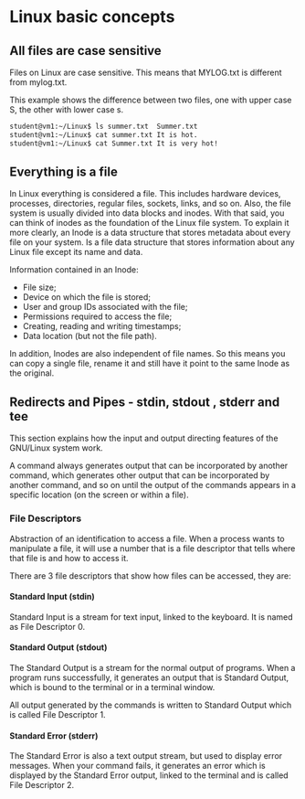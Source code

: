 # Linux basic concepts

## All files are case sensitive

Files on Linux are case sensitive. This means that MYLOG.txt is different from mylog.txt.

This example shows the difference between two files, one with upper case S, the other with lower case s.

```bash
student@vm1:~/Linux$ ls summer.txt  Summer.txt
student@vm1:~/Linux$ cat summer.txt It is hot.
student@vm1:~/Linux$ cat Summer.txt It is very hot!
```

## Everything is a file

In Linux everything is considered a file. This includes hardware devices, processes, directories, regular files, sockets, links, and so on. Also, the file system is usually divided into data blocks and inodes. With that said, you can think of inodes as the foundation of the Linux file system. To explain it more clearly, an Inode is a data structure that stores metadata about every file on your system. Is a file data structure that stores information about any Linux file except its name and data.

Information contained in an Inode:

* File size;
* Device on which the file is stored;
* User and group IDs associated with the file;
* Permissions required to access the file;
* Creating, reading and writing timestamps;
* Data location (but not the file path).

In addition, Inodes are also independent of file names. So this means you can copy a single file, rename it and still have it point to the same Inode as the original.

## Redirects and Pipes - stdin, stdout , stderr and tee

This section explains how the input and output directing features of the GNU/Linux system work. 

A command always generates output that can be incorporated by another command, which generates other output that can be incorporated by another command, and so on until the output of the commands appears in a specific location (on the screen or within a file).


### File Descriptors

Abstraction of an identification to access a file. When a process wants to manipulate a file, it will use a number that is a file descriptor that tells where that file is and how to access it.

There are 3 file descriptors that show how files can be accessed, they are:

#### Standard Input (stdin)

Standard Input is a stream for text input, linked to the keyboard. It is named as File Descriptor 0.

#### Standard Output (stdout)

The Standard Output is a stream for the normal output of programs. When a program runs successfully, it generates an output that is Standard Output, which is bound to the terminal or in a terminal window.

All output generated by the commands is written to Standard Output which is called File Descriptor 1.

#### Standard Error (stderr)

The Standard Error is also a text output stream, but used to display error messages.
When your command fails, it generates an error which is displayed by the Standard Error output, linked to the terminal and is called File Descriptor 2.
